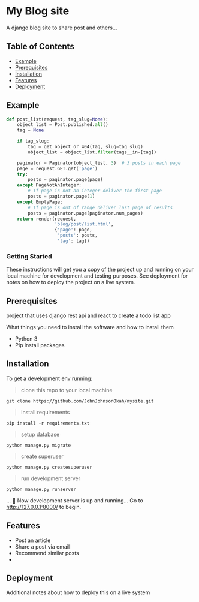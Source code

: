 # My Blog site

A django blog site to share post and others...

## Table of Contents

- [Example](#example)
- [Prerequisites](#prerequisites)
- [Installation](#installation)
- [Features](#features)
- [Deployment](#deployment)

## Example

```python
def post_list(request, tag_slug=None):
    object_list = Post.published.all()
    tag = None

    if tag_slug:
        tag = get_object_or_404(Tag, slug=tag_slug)
        object_list = object_list.filter(tags__in=[tag])

    paginator = Paginator(object_list, 3)  # 3 posts in each page
    page = request.GET.get('page')
    try:
        posts = paginator.page(page)
    except PageNotAnInteger:
        # If page is not an integer deliver the first page
        posts = paginator.page(1)
    except EmptyPage:
        # If page is out of range deliver last page of results
        posts = paginator.page(paginator.num_pages)
    return render(request,
                  'blog/post/list.html',
                  {'page': page,
                   'posts': posts,
                   'tag': tag})
```

### Getting Started

These instructions will get you a copy of the project up and running on your local machine for development and testing purposes. See deployment for notes on how to deploy the project on a live system.

## Prerequisites

project that uses django rest api and react to create a todo list app

What things you need to install the software and how to install them

- Python 3
- Pip install packages

## Installation

To get a development env running:

> clone this repo to your local machine

```
git clone https://github.com/JohnJohnsonOkah/mysite.git
```

> install requirements

```
pip install -r requirements.txt
```

> setup database

```
python manage.py migrate
```

> create superuser

```
python manage.py createsuperuser
```

> run development server

```
python manage.py runserver
```

... 👯 Now development server is up and running...
Go to http://127.0.0.1:8000/ to begin.

## Features

- Post an article
- Share a post via email
- Recommend similar posts
-

## Deployment

Additional notes about how to deploy this on a live system
